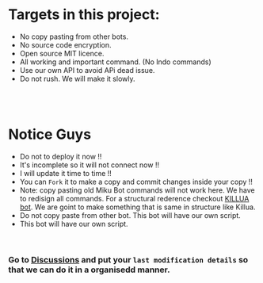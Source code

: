 
# Targets in this project:
- No copy pasting from other bots.
- No source code encryption.
- Open source MIT licence.
- All working and important command. (No Indo commands)
- Use our own API to avoid APi dead issue.
- Do not rush. We will make it slowly.
<br>



<br>

# Notice Guys

- Do not to deploy it now !!
- It's incomplete so it will not connect now !!
- I will update it time to time !!
- You can `Fork` it to make a copy and commit changes inside your copy !!
- Note: copy pasting old Miku Bot commands will not work here. We have to redisign all commands. For a structural rederence checkout [KILLUA bot](https://github.com/zhwzein/Killua-Zoldyck). We are goint to make something that is same in structure like Killua.
- Do not copy paste from other bot. This bot will have our own script.
- This bot will have our own script.
<br>

### Go to [Discussions](https://github.com/FantoX001/Miku-Nakano-Full/discussions) and put your `last modification details` so that we can do it in a organisedd manner.
